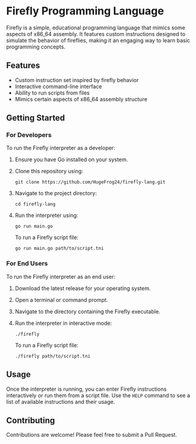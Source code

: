 # Firefly Programming Language

Firefly is a simple, educational programming language that mimics some aspects of x86_64 assembly. It features custom instructions designed to simulate the behavior of fireflies, making it an engaging way to learn basic programming concepts.

## Features

- Custom instruction set inspired by firefly behavior
- Interactive command-line interface
- Ability to run scripts from files
- Mimics certain aspects of x86_64 assembly structure

## Getting Started

### For Developers

To run the Firefly interpreter as a developer:

1. Ensure you have Go installed on your system.
2. Clone this repository using:
    ```
    git clone https://github.com/HugeFrog24/firefly-lang.git
    ```
3. Navigate to the project directory:
    ```
    cd firefly-lang
    ```
4. Run the interpreter using:
    ```
    go run main.go
    ```

    To run a Firefly script file:
    ```
    go run main.go path/to/script.tni
    ```

### For End Users

To run the Firefly interpreter as an end user:

1. Download the latest release for your operating system.
2. Open a terminal or command prompt.
3. Navigate to the directory containing the Firefly executable.
4. Run the interpreter in interactive mode:

    ```
    ./firefly
    ```

    To run a Firefly script file:

    ```
    ./firefly path/to/script.tni
    ```

## Usage

Once the interpreter is running, you can enter Firefly instructions interactively or run them from a script file. Use the `HELP` command to see a list of available instructions and their usage.

## Contributing

Contributions are welcome! Please feel free to submit a Pull Request.
